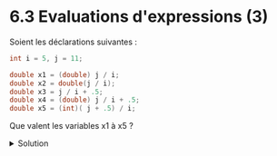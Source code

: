 # 6.3 Evaluations d'expressions (3)

Soient les déclarations suivantes :
~~~cpp
int i = 5, j = 11; 

double x1 = (double) j / i;
double x2 = double(j / i);
double x3 = j / i + .5;
double x4 = (double) j / i + .5;
double x5 = (int)( j + .5) / i;
~~~

Que valent les variables x1 à x5 ? 

<details><summary>Solution</summary>

~~~cpp
x1 = 2.2;  // division réelle
x2 = 2.0;  // division entière
x3 = 2.5;
x4 = 2.7;  // division réelle
x5 = 2.0;  // division entière 
~~~

</details>